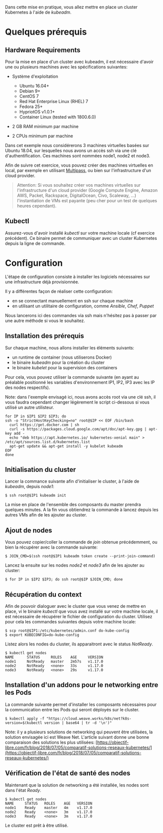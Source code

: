 Dans cette mise en pratique, vous allez mettre en place un cluster Kubernetes à l'aide de *kubeadm*.

# Quelques prérequis

##  Hardware Requirements

Pour la mise en place d'un cluster avec kubeadm, il est nécessaire d'avoir une ou plusieurs machines avec les spécifications suivantes:

- Système d'exploitation

  * Ubuntu 16.04+
  * Debian 9+
  * CentOS 7
  * Red Hat Enterprise Linux (RHEL) 7
  * Fedora 25+
  * HypriotOS v1.0.1+
  * Container Linux (tested with 1800.6.0)

- 2 GB RAM minimum par machine
- 2 CPUs minimum par machine

Dans cet exemple nous considérerons 3 machines virtuelles basées sur Ubuntu 18.04, sur lesquelles nous avons un accès ssh via une clé d'authentification. Ces machines sont nommées node1, node2 et node3.

Afin de suivre cet exercice, vous pouvez créer des machines virtuelles en local, par exemple en utilisant [Multipass](https://multipass.run), ou bien sur l'infrastructure d'un cloud provider.

> Attention:
Si vous souhaitez créer vos machines virtuelles sur l'infrastructure d'un cloud provider (Google Compute Engine, Amazon AWS, Packet, Rackspace, DigitalOcean, Civo, Scaleway, ...) l'instantiation de VMs est payante (peu cher pour un test de quelques heures cependant).

## Kubectl

Assurez-vous d'avoir installé *kubectl* sur votre machine locale (cf exercice précédent). Ce binaire permet de communiquer avec un cluster Kubernetes depuis la ligne de commande.

# Configuration

L'étape de configuration consiste à installer les logiciels nécessaires sur une infrastructure déjà provisionnée.

Il y a différentes façon de réaliser cette configuration:
- en se connectant manuellement en ssh sur chaque machine
- en utilisant un utilitaire de configuration, comme *Ansible*, *Chef*, *Puppet*

Nous lancerons ici des commandes via ssh mais n'hésitez pas à passer par une autre méthode si vous le souhaitez.

## Installation des prérequis

Sur chaque machine, nous allons installer les éléments suivants:
- un runtime de container (nous utiliserons Docker)
- le binaire *kubeadm* pour la création du cluster
- le binaire *kubelet* pour la supervision des containers

Pour cela, vous pouvez utiliser la commande suivante (en ayant au préalable positionné les variables d'environnement IP1, IP2, IP3 avec les IP des nodes respectifs).

Note: dans l'exemple envisagé ici, nous avons accès root via une clé ssh, il vous faudra cependant changer légèrement le script ci-dessous si vous utilisé un autre utilisteur.

```
for IP in $IP1 $IP2 $IP3; do
ssh -o "StrictHostKeyChecking=no" root@$IP << EOF /bin/bash
  curl https://get.docker.com | sh
  curl -s https://packages.cloud.google.com/apt/doc/apt-key.gpg | apt-key add -
  echo "deb https://apt.kubernetes.io/ kubernetes-xenial main" > /etc/apt/sources.list.d/kubernetes.list
  apt-get update && apt-get install -y kubelet kubeadm
EOF
done
```

## Initialisation du cluster

Lancer la commance suivante afin d'initialiser le cluster, à l'aide de *kubeadm*, depuis *node1*:

```
$ ssh root@$IP1 kubeadm init
````

La mise en place de l'ensemble des composants du master prendra quelques minutes. A la fin vous obtiendrez la commande à lancez depuis les autres VMs afin de les ajouter au cluster.

## Ajout de nodes

Vous pouvez copier/coller la commande de *join* obtenue précédemment, ou bien la récupérer avec la commande suivante:

```
$ JOIN_CMD=$(ssh root@$IP1 kubeadm token create --print-join-command)
```

Lancez la ensuite sur les nodes *node2* et *node3* afin de les ajouter au cluster:

```
$ for IP in $IP2 $IP3; do ssh root@$IP $JOIN_CMD; done
```

## Récupération du context

Afin de pouvoir dialoguer avec le cluster que vous venez de mettre en place, vi le binaire *kubectl* que vous avez installé sur votre machine locale, il est nécessaire de récupérer le fichier de configuration du cluster. Utilisez pour cela les commandes suivantes depuis votre machine locale:

```
$ scp root@$IP1:/etc/kubernetes/admin.conf do-kube-config
$ export KUBECONFIG=do-kube-config
```

Listez alors les nodes du cluster, ils apparaitront avec le status *NotReady*.

```
$ kubectl get nodes
NAME      STATUS     ROLES    AGE     VERSION
node1     NotReady   master   2m57s   v1.17.0
node2     NotReady   <none>   33s     v1.17.0
node3     NotReady   <none>   29s     v1.17.0
```

## Installation d'un addons pour le networking entre les Pods

La commande suivante permet d'installer les composants nécessaires pour la communication entre les Pods qui seront déployés sur le cluster.

```
$ kubectl apply -f "https://cloud.weave.works/k8s/net?k8s-version=$(kubectl version | base64 | tr -d '\n')"
```

Note: il y a plusieurs solutions de networking qui peuvent être utilisées, la solution envisagée ici est Weave Net. L'article suivant donne une bonne comparaison des solutions les plus utilisées: [https://objectif-libre.com/fr/blog/2018/07/05/comparatif-solutions-reseaux-kubernetes/](https://objectif-libre.com/fr/blog/2018/07/05/comparatif-solutions-reseaux-kubernetes/)

## Vérification de l'état de santé des nodes

Maintenant que la solution de networking a été installée, les nodes sont dans l'état *Ready*.

```
$ kubectl get nodes
NAME     STATUS   ROLES    AGE   VERSION
node1    Ready    master   4m    v1.17.0
node2    Ready    <none>   3m    v1.17.0
node3    Ready    <none>   3m    v1.17.0
```

Le cluster est prêt à être utilisé.
